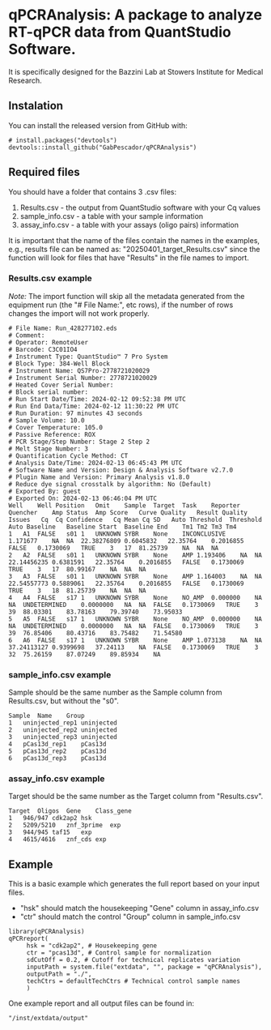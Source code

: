 # qPCRAnalysis: A package to analyze RT-qPCR data from QuantStudio Software.
It is specifically designed for the Bazzini Lab at Stowers Institute for Medical Research.

## Instalation
You can install the released version from GitHub with:
```
# install.packages("devtools")
devtools::install_github("GabPescador/qPCRAnalysis")
```

## Required files
You should have a folder that contains 3 .csv files:

1. Results.csv - the output from QuantStudio software with your Cq values
2. sample_info.csv - a table with your sample information
3. assay_info.csv - a table with your assays (oligo pairs) information

It is important that the name of the files contain the names in the examples, e.g., results file can be named as: "20250401_target_Results.csv" since the function will look for files that have "Results" in the file names to import.

### Results.csv example

*Note:* The import function will skip all the metadata generated from the equipment run (the "# File Name:", etc rows), if the number of rows changes the import will not work properly.

```
# File Name: Run_428277102.eds
# Comment:
# Operator: RemoteUser
# Barcode: C3C01IO4
# Instrument Type: QuantStudio™ 7 Pro System
# Block Type: 384-Well Block
# Instrument Name: QS7Pro-2778721020029
# Instrument Serial Number: 2778721020029
# Heated Cover Serial Number:
# Block serial number:
# Run Start Date/Time: 2024-02-12 09:52:38 PM UTC
# Run End Data/Time: 2024-02-12 11:30:22 PM UTC
# Run Duration: 97 minutes 43 seconds
# Sample Volume: 10.0
# Cover Temperature: 105.0
# Passive Reference: ROX
# PCR Stage/Step Number: Stage 2 Step 2
# Melt Stage Number: 3
# Quantification Cycle Method: CT
# Analysis Date/Time: 2024-02-13 06:45:43 PM UTC
# Software Name and Version: Design & Analysis Software v2.7.0
# Plugin Name and Version: Primary Analysis v1.8.0
# Reduce dye signal crosstalk by algorithm: No (Default)
# Exported By: guest
# Exported On: 2024-02-13 06:46:04 PM UTC
Well	Well Position	Omit	Sample	Target	Task	Reporter	Quencher	Amp Status	Amp Score	Curve Quality	Result Quality Issues	Cq	Cq Confidence	Cq Mean	Cq SD	Auto Threshold	Threshold	Auto Baseline	Baseline Start	Baseline End	Tm1	Tm2	Tm3	Tm4
1	A1	FALSE	s01	1	UNKNOWN	SYBR	None	INCONCLUSIVE	1.171677	NA	NA	22.38276809	0.6045832	22.35764	0.2016855	FALSE	0.1730069	TRUE	3	17	81.25739	NA	NA	NA
2	A2	FALSE	s01	1	UNKNOWN	SYBR	None	AMP	1.193406	NA	NA	22.14456235	0.6381591	22.35764	0.2016855	FALSE	0.1730069	TRUE	3	17	80.99167	NA	NA	NA
3	A3	FALSE	s01	1	UNKNOWN	SYBR	None	AMP	1.164003	NA	NA	22.54557773	0.5889061	22.35764	0.2016855	FALSE	0.1730069	TRUE	3	18	81.25739	NA	NA	NA
4	A4	FALSE	s17	1	UNKNOWN	SYBR	None	NO_AMP	0.000000	NA	NA	UNDETERMINED	0.0000000	NA	NA	FALSE	0.1730069	TRUE	3	39	88.03301	83.78163	79.39740	73.95033
5	A5	FALSE	s17	1	UNKNOWN	SYBR	None	NO_AMP	0.000000	NA	NA	UNDETERMINED	0.0000000	NA	NA	FALSE	0.1730069	TRUE	3	39	76.85406	80.43716	83.75482	71.54580
6	A6	FALSE	s17	1	UNKNOWN	SYBR	None	AMP	1.073138	NA	NA	37.24113127	0.9399698	37.24113	NA	FALSE	0.1730069	TRUE	3	32	75.26159	87.07249	89.85934	NA
```

### sample_info.csv example

Sample should be the same number as the Sample column from Results.csv, but without the "s0".

```
Sample	Name	Group
1	uninjected_rep1	uninjected
2	uninjected_rep2	uninjected
3	uninjected_rep3	uninjected
4	pCas13d_rep1	pCas13d
5	pCas13d_rep2	pCas13d
6	pCas13d_rep3	pCas13d
```

### assay_info.csv example

Target should be the same number as the Target column from "Results.csv".

```
Target	Oligos	Gene	Class_gene
1	946/947	cdk2ap2	hsk
2	5209/5210	znf_3prime	exp
3	944/945	taf15	exp
4	4615/4616	znf_cds	exp
```

## Example

This is a basic example which generates the full report based on your input files.

- "hsk" should match the housekeeping "Gene" column in assay_info.csv
- "ctr" should match the control "Group" column in sample_info.csv

```
library(qPCRAnalysis)
qPCRreport(
     hsk = "cdk2ap2", # Housekeeping gene
     ctr = "pcas13d", # Control sample for normalization
     sdCutOff = 0.2, # Cutoff for technical replicates variation
     inputPath = system.file("extdata", "", package = "qPCRAnalysis"),
     outputPath = "./",
     techCtrs = defaultTechCtrs # Technical control sample names
     )
```

One example report and all output files can be found in:
```
"/inst/extdata/output"
```

